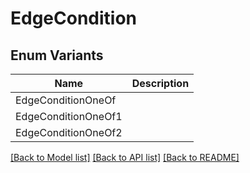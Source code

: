 # EdgeCondition

## Enum Variants

| Name | Description |
|---- | -----|
| EdgeConditionOneOf |  |
| EdgeConditionOneOf1 |  |
| EdgeConditionOneOf2 |  |

[[Back to Model list]](../README.md#documentation-for-models) [[Back to API list]](../README.md#documentation-for-api-endpoints) [[Back to README]](../README.md)


